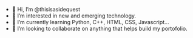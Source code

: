 - 👋 Hi, I’m @thisisasidequest
- 👀 I’m interested in new and emerging technology.
- 🌱 I’m currently learning Python, C++, HTML, CSS, Javascript...
- 💞️ I’m looking to collaborate on anything that helps build my portofolio.

<!---
thisisasidequest/thisisasidequest is a ✨ special ✨ repository because its `README.md` (this file) appears on your GitHub profile.
You can click the Preview link to take a look at your changes.
--->
